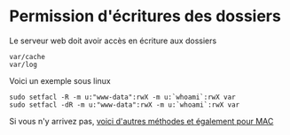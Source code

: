 Permission d'écritures des dossiers
=========

Le serveur web doit avoir accès en écriture aux dossiers

```shell  
var/cache
var/log
```

Voici un exemple sous linux

```shell  
sudo setfacl -R -m u:"www-data":rwX -m u:`whoami`:rwX var
sudo setfacl -dR -m u:"www-data":rwX -m u:`whoami`:rwX var
```

Si vous n'y arrivez pas, [voici d'autres méthodes et également pour MAC](http://symfony.com/doc/current/setup/file_permissions.html)
